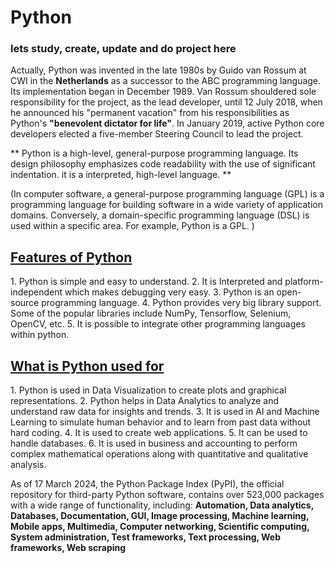 # Python
<h3>lets study, create, update and do project here</h3>

Actually, Python was invented in the late 1980s by Guido van Rossum at CWI in the <b>Netherlands</b> as a successor to the ABC programming language. Its implementation began in December 1989. Van Rossum shouldered sole responsibility for the project, as the lead developer, until 12 July 2018, when he announced his "permanent vacation" from his responsibilities as Python's <b>"benevolent dictator for life"</b>. In January 2019, active Python core developers elected a five-member Steering Council to lead the project.

** Python is a high-level, general-purpose programming language. Its design philosophy emphasizes code readability with the use of significant indentation. it is a interpreted, high-level language. **

(In computer software, a general-purpose programming language (GPL) is a programming language for building software in a wide variety of application domains. Conversely, a domain-specific programming language (DSL) is used within a specific area. For example, Python is a GPL. )


<h2><u><b>Features of Python</b></u></h2>
1. Python is simple and easy to understand.
2. It is Interpreted and platform-independent which makes debugging very easy.
3. Python is an open-source programming language.
4. Python provides very big library support. Some of the popular libraries include NumPy, Tensorflow, Selenium, OpenCV, etc.
5. It is possible to integrate other programming languages within python.

<h2><u><b>What is Python used for</b></u></h2>
1. Python is used in Data Visualization to create plots and graphical representations.
2. Python helps in Data Analytics to analyze and understand raw data for insights and trends.
3. It is used in AI and Machine Learning to simulate human behavior and to learn from past data without hard coding.
4. It is used to create web applications.
5. It can be used to handle databases.
6. It is used in business and accounting to perform complex mathematical operations along with quantitative and qualitative analysis.

As of 17 March 2024, the Python Package Index (PyPI), the official repository for third-party Python software, contains over 523,000 packages with a wide range of functionality, including: <b>Automation, Data analytics, Databases, Documentation, GUI, Image processing, Machine learning, Mobile apps, Multimedia, Computer networking, Scientific computing, System administration, Test frameworks, Text processing, Web frameworks, Web scraping</b>
